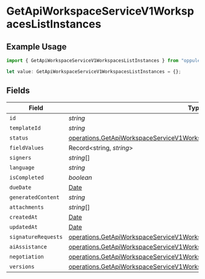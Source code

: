 # GetApiWorkspaceServiceV1WorkspacesListInstances

## Example Usage

```typescript
import { GetApiWorkspaceServiceV1WorkspacesListInstances } from "oppulence-backend-sdk/models/operations";

let value: GetApiWorkspaceServiceV1WorkspacesListInstances = {};
```

## Fields

| Field                                                                                                                                                                        | Type                                                                                                                                                                         | Required                                                                                                                                                                     | Description                                                                                                                                                                  |
| ---------------------------------------------------------------------------------------------------------------------------------------------------------------------------- | ---------------------------------------------------------------------------------------------------------------------------------------------------------------------------- | ---------------------------------------------------------------------------------------------------------------------------------------------------------------------------- | ---------------------------------------------------------------------------------------------------------------------------------------------------------------------------- |
| `id`                                                                                                                                                                         | *string*                                                                                                                                                                     | :heavy_minus_sign:                                                                                                                                                           | N/A                                                                                                                                                                          |
| `templateId`                                                                                                                                                                 | *string*                                                                                                                                                                     | :heavy_minus_sign:                                                                                                                                                           | N/A                                                                                                                                                                          |
| `status`                                                                                                                                                                     | [operations.GetApiWorkspaceServiceV1WorkspacesListStatus](../../models/operations/getapiworkspaceservicev1workspacesliststatus.md)                                           | :heavy_minus_sign:                                                                                                                                                           | N/A                                                                                                                                                                          |
| `fieldValues`                                                                                                                                                                | Record<string, *string*>                                                                                                                                                     | :heavy_minus_sign:                                                                                                                                                           | N/A                                                                                                                                                                          |
| `signers`                                                                                                                                                                    | *string*[]                                                                                                                                                                   | :heavy_minus_sign:                                                                                                                                                           | N/A                                                                                                                                                                          |
| `language`                                                                                                                                                                   | *string*                                                                                                                                                                     | :heavy_minus_sign:                                                                                                                                                           | N/A                                                                                                                                                                          |
| `isCompleted`                                                                                                                                                                | *boolean*                                                                                                                                                                    | :heavy_minus_sign:                                                                                                                                                           | N/A                                                                                                                                                                          |
| `dueDate`                                                                                                                                                                    | [Date](https://developer.mozilla.org/en-US/docs/Web/JavaScript/Reference/Global_Objects/Date)                                                                                | :heavy_minus_sign:                                                                                                                                                           | N/A                                                                                                                                                                          |
| `generatedContent`                                                                                                                                                           | *string*                                                                                                                                                                     | :heavy_minus_sign:                                                                                                                                                           | N/A                                                                                                                                                                          |
| `attachments`                                                                                                                                                                | *string*[]                                                                                                                                                                   | :heavy_minus_sign:                                                                                                                                                           | N/A                                                                                                                                                                          |
| `createdAt`                                                                                                                                                                  | [Date](https://developer.mozilla.org/en-US/docs/Web/JavaScript/Reference/Global_Objects/Date)                                                                                | :heavy_minus_sign:                                                                                                                                                           | N/A                                                                                                                                                                          |
| `updatedAt`                                                                                                                                                                  | [Date](https://developer.mozilla.org/en-US/docs/Web/JavaScript/Reference/Global_Objects/Date)                                                                                | :heavy_minus_sign:                                                                                                                                                           | N/A                                                                                                                                                                          |
| `signatureRequests`                                                                                                                                                          | [operations.GetApiWorkspaceServiceV1WorkspacesListSignatureRequests](../../models/operations/getapiworkspaceservicev1workspaceslistsignaturerequests.md)[]                   | :heavy_minus_sign:                                                                                                                                                           | N/A                                                                                                                                                                          |
| `aiAssistance`                                                                                                                                                               | [operations.GetApiWorkspaceServiceV1WorkspacesListAiAssistance](../../models/operations/getapiworkspaceservicev1workspaceslistaiassistance.md)[]                             | :heavy_minus_sign:                                                                                                                                                           | N/A                                                                                                                                                                          |
| `negotiation`                                                                                                                                                                | [operations.GetApiWorkspaceServiceV1WorkspacesListNegotiation](../../models/operations/getapiworkspaceservicev1workspaceslistnegotiation.md)                                 | :heavy_minus_sign:                                                                                                                                                           | N/A                                                                                                                                                                          |
| `versions`                                                                                                                                                                   | [operations.GetApiWorkspaceServiceV1WorkspacesListWorkspacesResponseVersions](../../models/operations/getapiworkspaceservicev1workspaceslistworkspacesresponseversions.md)[] | :heavy_minus_sign:                                                                                                                                                           | N/A                                                                                                                                                                          |